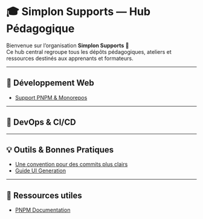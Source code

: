 # 🎓 Simplon Supports — Hub Pédagogique

Bienvenue sur l’organisation **Simplon Supports** 👋  
Ce hub central regroupe tous les dépôts pédagogiques, ateliers et ressources destinés aux apprenants et formateurs.

---

## 🧩 Développement Web

- [Support PNPM & Monorepos](https://github.com/2025-10-CDA-ECO-P6/Simplon-Supports/tree/main/pnpm)

---

## 🐳 DevOps & CI/CD

---

## 💡 Outils & Bonnes Pratiques

- [Une convention pour des commits plus clairs](https://www.atipik.ch/fr/blog/convention-pour-commits-plus-clairs)
- [Guide UI Generation](https://github.com/2025-10-CDA-ECO-P6/tuto-ui-generator)

---

## 🧰 Ressources utiles

- [PNPM Documentation](https://pnpm.io)
